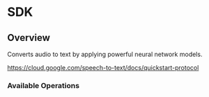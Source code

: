 # SDK

## Overview

Converts audio to text by applying powerful neural network models.

<https://cloud.google.com/speech-to-text/docs/quickstart-protocol>
### Available Operations

